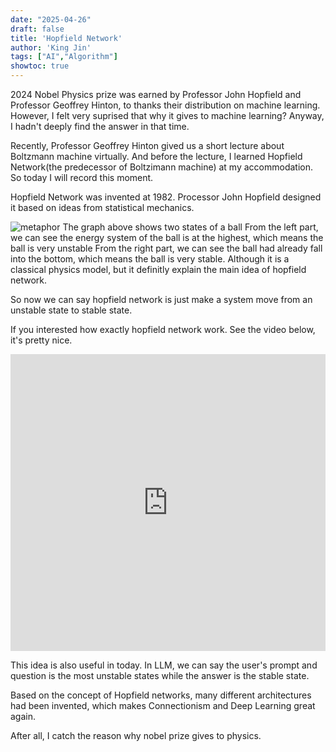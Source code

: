 ```yaml
---
date: "2025-04-26"
draft: false
title: 'Hopfield Network'
author: 'King Jin'
tags: ["AI","Algorithm"]
showtoc: true
---
```

2024 Nobel Physics prize was earned by Professor John Hopfield and Professor Geoffrey Hinton, to thanks their distribution on machine learning.
However, I felt very suprised that why it gives to machine learning? Anyway, I hadn't deeply find the answer in that time.

Recently, Professor Geoffrey Hinton gived us a short lecture about Boltzmann machine virtually.
And before the lecture, I learned Hopfield Network(the predecessor of Boltzimann machine) at my accommodation.
So today I will record this moment.

Hopfield Network was invented at 1982. Processor John Hopfield designed it based on ideas from statistical mechanics.

![metaphor](/Hand_write_note/hopfield_network_metaphor.png)
The graph above shows two states of a ball
From the left part, we can see the energy system of the ball is at the highest, which means the ball is very unstable
From the right part, we can see the ball had already fall into the bottom, which means the ball is very stable.
Although it is a classical physics model, but it definitly explain the main idea of hopfield network.

So now we can say hopfield network is just make a system move from an unstable state to stable state.

If you interested how exactly hopfield network work. See the video below, it's pretty nice.
<iframe width=100% height=475 
src="https://www.youtube.com/embed/1WPJdAW-sFo?start=505" 
title="YouTube video player" 
frameborder="0" 
allow="accelerometer; autoplay; clipboard-write; encrypted-media; gyroscope; picture-in-picture; web-share" 
allowfullscreen>
</iframe>

This idea is also useful in today. 
In LLM, we can say the user's prompt and question is the most unstable states while the answer is the stable state.

Based on the concept of Hopfield networks, many different architectures had been invented, which makes Connectionism and Deep Learning great again.

After all, I catch the reason why nobel prize gives to physics.